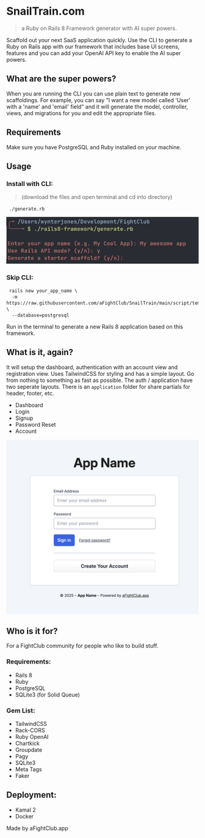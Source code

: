 # SnailTrain.com
> a Ruby on Rails 8 Framework generator with AI super powers.

Scaffold out your next SaaS application quickly. Use the CLI to generate a Ruby on Rails app with our framework that includes base UI screens, features and you can add your OpenAI API key to enable the AI super powers.

## What are the super powers?

When you are running the CLI you can use plain text to generate new scaffoldings. For example, you can say "I want a new model called 'User' with a 'name' and 'email' field" and it will generate the model, controller, views, and migrations for you and edit the appropriate files.

## Requirements
Make sure you have PostgreSQL and Ruby installed on your machine.

## Usage

### Install with CLI:
> (download the files and open terminal and cd into directory)
```cli
 ./generate.rb
```

<img src="/images/cli.png" style="width: 600px">

### Skip CLI:
```cli
 rails new your_app_name \
  -m https://raw.githubusercontent.com/aFightClub/SnailTrain/main/script/template.rb \
  --database=postgresql
```

Run in the terminal to generate a new Rails 8 application based on this framework.

## What is it, again?

It will setup the dashboard, authentication with an account view and registration view. Uses TailwindCSS for styling and has a simple layout. Go from nothing to something as fast as possible. The auth / application have two seperate layouts. There is an `application` folder for share partials for header, footer, etc.

- Dashboard
- Login
- Signup
- Password Reset
- Account

<img src="/images/login.png" style="width: 600px">

## Who is it for?

For a FightClub community for people who like to build stuff.

### Requirements:
- Rails 8
- Ruby
- PostgreSQL
- SQLite3 (for Solid Queue)

### Gem List:
- TailwindCSS
- Rack-CORS
- Ruby OpenAI
- Chartkick
- Groupdate
- Pagy
- SQLite3
- Meta Tags
- Faker

## Deployment:
- Kamal 2
- Docker

Made by aFightClub.app
